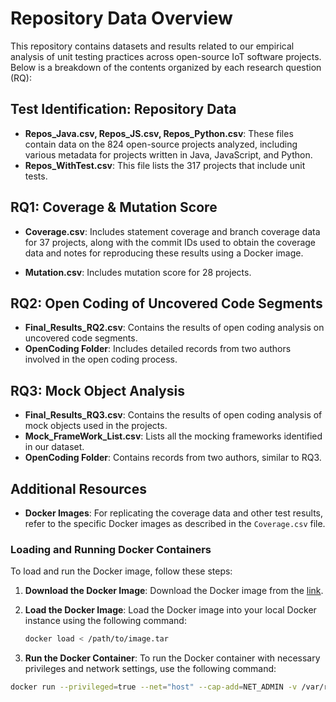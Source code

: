 # Repository Data Overview

This repository contains datasets and results related to our empirical analysis of unit testing practices across open-source IoT software projects. Below is a breakdown of the contents organized by each research question (RQ):

## Test Identification: Repository Data

- **Repos_Java.csv, Repos_JS.csv, Repos_Python.csv**: These files contain data on the 824 open-source projects analyzed, including various metadata for projects written in Java, JavaScript, and Python.
- **Repos_WithTest.csv**: This file lists the 317 projects that include unit tests.

## RQ1: Coverage & Mutation Score

- **Coverage.csv**: Includes statement coverage and branch coverage data for 37 projects, along with the commit IDs used to obtain the coverage data and notes for reproducing these results using a Docker image.

- **Mutation.csv**: Includes mutation score for 28 projects.

## RQ2: Open Coding of Uncovered Code Segments

- **Final_Results_RQ2.csv**: Contains the results of open coding analysis on uncovered code segments.
- **OpenCoding Folder**: Includes detailed records from two authors involved in the open coding process.

## RQ3: Mock Object Analysis

- **Final_Results_RQ3.csv**: Contains the results of open coding analysis of mock objects used in the projects.
- **Mock_FrameWork_List.csv**: Lists all the mocking frameworks identified in our dataset.
- **OpenCoding Folder**: Contains records from two authors, similar to RQ3.

## Additional Resources

- **Docker Images**: For replicating the coverage data and other test results, refer to the specific Docker images as described in the `Coverage.csv` file.

### Loading and Running Docker Containers

To load and run the Docker image, follow these steps:

1. **Download the Docker Image**:
   Download the Docker image from the [link](https://mega.nz/file/AHskCKpL#oTOENE_4jDZ67p80bcqhCVOh-ON-wurF36Wc5wTQHWU).

2. **Load the Docker Image**:
   Load the Docker image into your local Docker instance using the following command:
   ```bash
   docker load < /path/to/image.tar

3. **Run the Docker Container**:
  To run the Docker container with necessary privileges and network settings, use the following command:
  ```bash
  docker run --privileged=true --net="host" --cap-add=NET_ADMIN -v /var/run/docker.sock.raw:/var/run/docker.sock -it <image_name> bash

